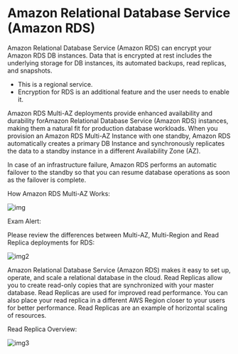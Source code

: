 # Amazon Relational Database Service (Amazon RDS)

Amazon Relational Database Service (Amazon RDS) can encrypt your Amazon RDS DB instances. Data that is encrypted at rest includes the underlying storage for DB instances, its automated backups, read replicas, and snapshots.

- This is a regional service.
- Encryption for RDS is an additional feature and the user needs to enable it.

Amazon RDS Multi-AZ deployments provide enhanced availability and durability forAmazon Relational Database Service (Amazon RDS) instances, making them a natural fit for production database workloads. When you provision an Amazon RDS Multi-AZ Instance with one standby, Amazon RDS automatically creates a primary DB Instance and synchronously replicates the data to a standby instance in a different Availability Zone (AZ).

In case of an infrastructure failure, Amazon RDS performs an automatic failover to the standby so that you can resume database operations as soon as the failover is complete.

How Amazon RDS Multi-AZ Works:

![img](https://d1.awsstatic.com/asset-repository/multi-az-deployments.bda9d7bf45a74103d0331a985baf2c5fb838a0fa.png)

Exam Alert:

Please review the differences between Multi-AZ, Multi-Region and Read Replica deployments for RDS:

![img2](https://assets-pt.media.datacumulus.com/aws-clf-pt/assets/pt2-q17-i1.jpg)

Amazon Relational Database Service (Amazon RDS) makes it easy to set up, operate, and scale a relational database in the cloud. Read Replicas allow you to create read-only copies that are synchronized with your master database. Read Replicas are used for improved read performance. You can also place your read replica in a different AWS Region closer to your users for better performance. Read Replicas are an example of horizontal scaling of resources.

Read Replica Overview:

![img3](https://assets-pt.media.datacumulus.com/aws-clf-pt/assets/pt3-q31-i1.jpg)
